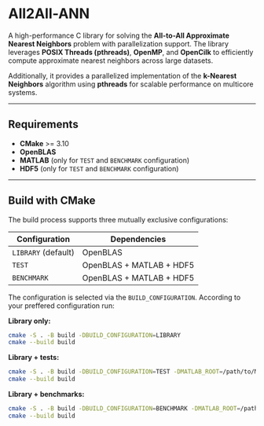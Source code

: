 # All2All-ANN

A high-performance C library for solving the **All-to-All Approximate Nearest Neighbors** 
problem with parallelization support. The library leverages **POSIX Threads (pthreads)**, 
**OpenMP**, and **OpenCilk** to efficiently compute approximate nearest neighbors across 
large datasets.  

Additionally, it provides a parallelized implementation of the **k-Nearest Neighbors** 
algorithm using **pthreads** for scalable performance on multicore systems.

---

## Requirements

- **CMake** >= 3.10
- **OpenBLAS**
- **MATLAB** (only for `TEST` and `BENCHMARK` configuration)
- **HDF5** (only for `TEST` and `BENCHMARK` configuration)

---

## Build with CMake

The build process supports three mutually exclusive configurations:

| Configuration | Dependencies |
|---------------|--------------|
| `LIBRARY` (default) | OpenBLAS |
| `TEST` | OpenBLAS + MATLAB + HDF5 |
| `BENCHMARK` | OpenBLAS + MATLAB + HDF5 |

The configuration is selected via the `BUILD_CONFIGURATION`.
According to your preffered configuration run:

**Library only:**
```bash
cmake -S . -B build -DBUILD_CONFIGURATION=LIBRARY
cmake --build build
```

**Library + tests:**
```bash
cmake -S . -B build -DBUILD_CONFIGURATION=TEST -DMATLAB_ROOT=/path/to/MATLAB/R2024b
cmake --build build
```

**Library + benchmarks:**
```bash
cmake -S . -B build -DBUILD_CONFIGURATION=BENCHMARK -DMATLAB_ROOT=/path/to/MATLAB/R2024b
cmake --build build
```
